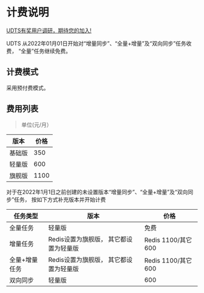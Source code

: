 # 计费说明

[UDTS有奖用户调研，期待您的加入!](https://www.ucloud.cn/site/survey/survey.html?id=63)

UDTS 从2022年01月01日开始对“增量同步”、“全量+增量”及“双向同步”任务收费， “全量”任务继续免费。  

## 计费模式

采用预付费模式。

## 费用列表

> 单位(元/月）

| 版本  | 价格 | 
| ------- | ----  | 
| 基础版   | 350   | 
| 轻量版   | 600   | 
| 旗舰版   | 1100  | 

对于在2022年1月1日之前创建的未设置版本“增量同步”、“全量+增量”及“双向同步”任务， 按如下方式补充版本并开始计费

| 任务类型  | 版本  | 价格 | 
| -------  | ------- | ----  | 
| 全量任务  | 轻量版   | 免费   | 
| 增量任务  | Redis设置为旗舰版， 其它都设置为轻量版   | Redis 1100/其它 600   | 
| 全量+增量任务 | Redis设置为旗舰版， 其它都设置为轻量版 | Redis 1100/其它 600 | 
| 双向同步 | 轻量版   | 600  | 
